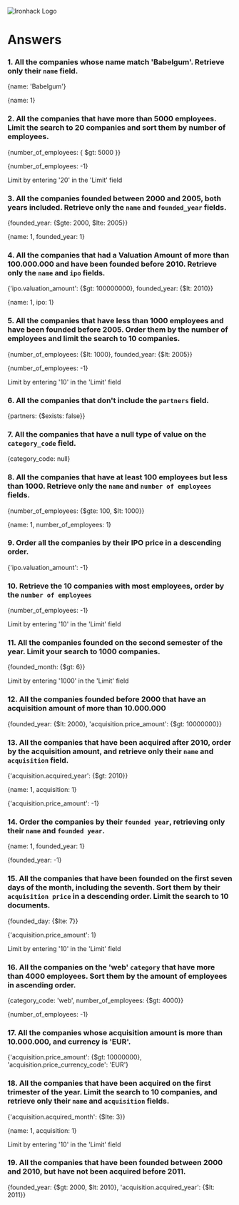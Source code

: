 ![Ironhack Logo](https://i.imgur.com/1QgrNNw.png)

# Answers

### 1. All the companies whose name match 'Babelgum'. Retrieve only their `name` field.

{name: 'Babelgum'}

{name: 1}

### 2. All the companies that have more than 5000 employees. Limit the search to 20 companies and sort them by **number of employees**.

{number_of_employees: { $gt: 5000 }}

{number_of_employees: -1}

Limit by entering '20' in the 'Limit' field

### 3. All the companies founded between 2000 and 2005, both years included. Retrieve only the `name` and `founded_year` fields.

{founded_year: {$gte: 2000, $lte: 2005}}

{name: 1, founded_year: 1}

### 4. All the companies that had a Valuation Amount of more than 100.000.000 and have been founded before 2010. Retrieve only the `name` and `ipo` fields.

{'ipo.valuation_amount': {$gt: 100000000}, founded_year: {$lt: 2010}}

{name: 1, ipo: 1}

### 5. All the companies that have less than 1000 employees and have been founded before 2005. Order them by the number of employees and limit the search to 10 companies.

{number_of_employees: {$lt: 1000}, founded_year: {$lt: 2005}}

{number_of_employees: -1}

Limit by entering '10' in the 'Limit' field

### 6. All the companies that don't include the `partners` field.

{partners: {$exists: false}}

### 7. All the companies that have a null type of value on the `category_code` field.

{category_code: null}

### 8. All the companies that have at least 100 employees but less than 1000. Retrieve only the `name` and `number of employees` fields.

{number_of_employees: {$gte: 100, $lt: 1000}}

{name: 1, number_of_employees: 1}

### 9. Order all the companies by their IPO price in a descending order.

{'ipo.valuation_amount': -1}

### 10. Retrieve the 10 companies with most employees, order by the `number of employees`

{number_of_employees: -1}

Limit by entering '10' in the 'Limit' field

### 11. All the companies founded on the second semester of the year. Limit your search to 1000 companies.

{founded_month: {$gt: 6}}

Limit by entering '1000' in the 'Limit' field

### 12. All the companies founded before 2000 that have an acquisition amount of more than 10.000.000

{founded_year: {$lt: 2000}, 'acquisition.price_amount': {$gt: 10000000}}

### 13. All the companies that have been acquired after 2010, order by the acquisition amount, and retrieve only their `name` and `acquisition` field.

{'acquisition.acquired_year': {$gt: 2010}}

{name: 1, acquisition: 1}

{'acquisition.price_amount': -1}

### 14. Order the companies by their `founded year`, retrieving only their `name` and `founded year`.

{name: 1, founded_year: 1}

{founded_year: -1}

### 15. All the companies that have been founded on the first seven days of the month, including the seventh. Sort them by their `acquisition price` in a descending order. Limit the search to 10 documents.

{founded_day: {$lte: 7}}

{'acquisition.price_amount': 1}

Limit by entering '10' in the 'Limit' field

### 16. All the companies on the 'web' `category` that have more than 4000 employees. Sort them by the amount of employees in ascending order.

{category_code: 'web', number_of_employees: {$gt: 4000}}

{number_of_employees: -1}

### 17. All the companies whose acquisition amount is more than 10.000.000, and currency is 'EUR'.

{'acquisition.price_amount': {$gt: 10000000}, 'acquisition.price_currency_code': 'EUR'}

### 18. All the companies that have been acquired on the first trimester of the year. Limit the search to 10 companies, and retrieve only their `name` and `acquisition` fields.

{'acquisition.acquired_month': {$lte: 3}}

{name: 1, acquisition: 1}

Limit by entering '10' in the 'Limit' field

### 19. All the companies that have been founded between 2000 and 2010, but have not been acquired before 2011.

{founded_year: {$gt: 2000, $lt: 2010}, 'acquisition.acquired_year': {$lt: 2011}}
